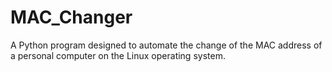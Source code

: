 # MAC_Changer
A Python program designed to automate the change of the MAC address of a personal computer on the Linux operating system.
